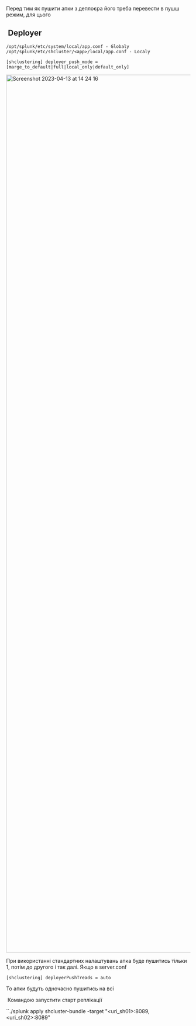 
Перед тим як пушити апки з деплоєра його треба перевести в пушш режим, для цього

##  Deployer


``
/opt/splunk/etc/system/local/app.conf - Globaly
/opt/splunk/etc/shcluster/<app>/local/app.conf - Localy
``  


``
[shclustering]
deployer_push_mode = [marge_to_default|full|local_only|default_only] 
``


<img width="2401" alt="Screenshot 2023-04-13 at 14 24 16" src="https://user-images.githubusercontent.com/119075926/231744210-f7d054a4-661b-4a46-a6e2-187c4693916e.png">


При використанні стандартних налаштувань апка буде пушитись тільки 1, потім до другого і так далі.
Якщо в server.conf

``
[shclustering]
deployerPushTreads = auto 
``


То апки будуть одночасно пушитись на всі 

  Командою запустити старт реплікації
   
``./splunk apply shcluster-bundle -target "<uri_sh01>:8089, <uri_sh02>:8089"
